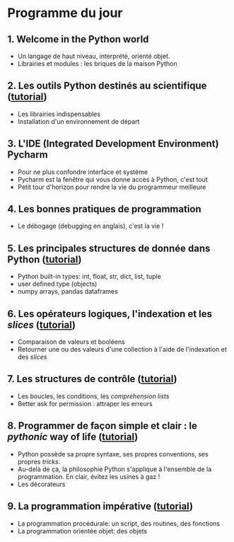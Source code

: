 # Programme du jour

## 1. Welcome in the Python world
* Un langage de haut niveau, interprété, orienté objet.
* Librairies et modules : les briques de la maison Python

## 2. Les outils Python destinés au scientifique ([tutorial](./python_tools.md))
* Les librairies indispensables
* Installation d'un environnement de départ

## 3. L'IDE (Integrated Development Environment) Pycharm
* Pour ne plus confondre interface et système
* Pycharm est la fenêtre qui vous donne accès à Python, c'est tout
* Petit tour d'horizon pour rendre la vie du programmeur meilleure

## 4. Les bonnes pratiques de programmation
* Le débogage (debugging en anglais), c'est la vie !

## 5. Les principales structures de donnée dans Python ([tutorial](./python_data_types.md))
* Python built-in types: int, float, str, dict, list, tuple
* user defined type (objects)
* numpy arrays, pandas dataframes 

## 6. Les opérateurs logiques, l'indexation et les _slices_ ([tutorial](./logical_operator_and_indexing.md))
* Comparaison de valeurs et booléens
* Retourner une ou des valeurs d'une collection à l'aide de l'indexation et des _slices_

## 7. Les structures de contrôle ([tutorial](./python_control_flow.md))
* Les boucles, les conditions, les _comprehension lists_
* Better ask for permission : attraper les erreurs 

## 8. Programmer de façon simple et clair : le _pythonic_ way of life ([tutorial](./python_programming_ways.md))
* Python possède sa propre syntaxe, ses propres conventions, ses propres _tricks_.
* Au-delà de ça, la philosophie Python s'applique à l'ensemble de la programmation. En clair, évitez les usines à gaz !
* Les décorateurs

## 9. La programmation impérative ([tutorial](./imperative_programming.md))
* La programmation procédurale: un script, des routines, des fonctions
* La programmation orientée objet: des objets 
